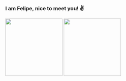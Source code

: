 ### I am Felipe, nice to meet you! ✌️
<div>
<img height="180cm" src="https://github-readme-stats.vercel.app/api?username=fojacob&show_icons=true&theme=codeSTACKr&include_all_commits=true&count_private=true&border_color=000"/>
<img height="180cm" src="https://github-readme-stats.vercel.app/api/top-langs/?username=fojacob&theme=codeSTACKr&layout=compact&langs_count=16&border_color=000"/>
</div>
<!--
**fojacob/fojacob** is a ✨ _special_ ✨ repository because its `README.md` (this file) appears on your GitHub profile.

Here are some ideas to get you started:

- 🔭 I’m currently working on ...
- 🌱 I’m currently learning ...
- 👯 I’m looking to collaborate on ...
- 🤔 I’m looking for help with ...
- 💬 Ask me about ...
- 📫 How to reach me: ...
- 😄 Pronouns: ...
- ⚡ Fun fact: ...
-->

